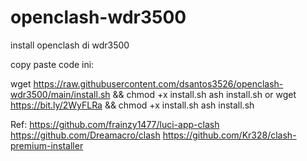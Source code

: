 # openclash-wdr3500
install openclash di wdr3500

copy paste code ini:

wget https://raw.githubusercontent.com/dsantos3526/openclash-wdr3500/main/install.sh && chmod +x install.sh
ash install.sh
or
wget https://bit.ly/2WyFLRa && chmod +x install.sh
ash install.sh

Ref:
https://github.com/frainzy1477/luci-app-clash
https://github.com/Dreamacro/clash
https://github.com/Kr328/clash-premium-installer

